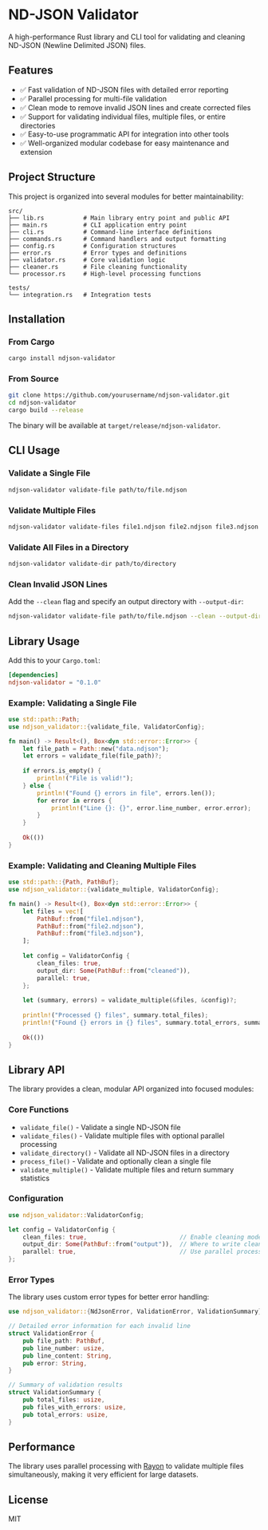 # ND-JSON Validator

A high-performance Rust library and CLI tool for validating and cleaning ND-JSON (Newline Delimited JSON) files.

## Features

- ✅ Fast validation of ND-JSON files with detailed error reporting
- ✅ Parallel processing for multi-file validation
- ✅ Clean mode to remove invalid JSON lines and create corrected files
- ✅ Support for validating individual files, multiple files, or entire directories
- ✅ Easy-to-use programmatic API for integration into other tools
- ✅ Well-organized modular codebase for easy maintenance and extension

## Project Structure

This project is organized into several modules for better maintainability:

```
src/
├── lib.rs           # Main library entry point and public API
├── main.rs          # CLI application entry point
├── cli.rs           # Command-line interface definitions
├── commands.rs      # Command handlers and output formatting
├── config.rs        # Configuration structures
├── error.rs         # Error types and definitions
├── validator.rs     # Core validation logic
├── cleaner.rs       # File cleaning functionality
└── processor.rs     # High-level processing functions

tests/
└── integration.rs   # Integration tests
```

## Installation

### From Cargo

```bash
cargo install ndjson-validator
```

### From Source

```bash
git clone https://github.com/yourusername/ndjson-validator.git
cd ndjson-validator
cargo build --release
```

The binary will be available at `target/release/ndjson-validator`.

## CLI Usage

### Validate a Single File

```bash
ndjson-validator validate-file path/to/file.ndjson
```

### Validate Multiple Files

```bash
ndjson-validator validate-files file1.ndjson file2.ndjson file3.ndjson
```

### Validate All Files in a Directory

```bash
ndjson-validator validate-dir path/to/directory
```

### Clean Invalid JSON Lines

Add the `--clean` flag and specify an output directory with `--output-dir`:

```bash
ndjson-validator validate-file path/to/file.ndjson --clean --output-dir path/to/output
```

## Library Usage

Add this to your `Cargo.toml`:

```toml
[dependencies]
ndjson-validator = "0.1.0"
```

### Example: Validating a Single File

```rust
use std::path::Path;
use ndjson_validator::{validate_file, ValidatorConfig};

fn main() -> Result<(), Box<dyn std::error::Error>> {
    let file_path = Path::new("data.ndjson");
    let errors = validate_file(file_path)?;
    
    if errors.is_empty() {
        println!("File is valid!");
    } else {
        println!("Found {} errors in file", errors.len());
        for error in errors {
            println!("Line {}: {}", error.line_number, error.error);
        }
    }
    
    Ok(())
}
```

### Example: Validating and Cleaning Multiple Files

```rust
use std::path::{Path, PathBuf};
use ndjson_validator::{validate_multiple, ValidatorConfig};

fn main() -> Result<(), Box<dyn std::error::Error>> {
    let files = vec![
        PathBuf::from("file1.ndjson"),
        PathBuf::from("file2.ndjson"),
        PathBuf::from("file3.ndjson"),
    ];
    
    let config = ValidatorConfig {
        clean_files: true,
        output_dir: Some(PathBuf::from("cleaned")),
        parallel: true,
    };
    
    let (summary, errors) = validate_multiple(&files, &config)?;
    
    println!("Processed {} files", summary.total_files);
    println!("Found {} errors in {} files", summary.total_errors, summary.files_with_errors);
    
    Ok(())
}
```

## Library API

The library provides a clean, modular API organized into focused modules:

### Core Functions

- `validate_file()` - Validate a single ND-JSON file
- `validate_files()` - Validate multiple files with optional parallel processing
- `validate_directory()` - Validate all ND-JSON files in a directory
- `process_file()` - Validate and optionally clean a single file
- `validate_multiple()` - Validate multiple files and return summary statistics

### Configuration

```rust
use ndjson_validator::ValidatorConfig;

let config = ValidatorConfig {
    clean_files: true,                          // Enable cleaning mode
    output_dir: Some(PathBuf::from("output")),  // Where to write cleaned files
    parallel: true,                             // Use parallel processing
};
```

### Error Types

The library uses custom error types for better error handling:

```rust
use ndjson_validator::{NdJsonError, ValidationError, ValidationSummary};

// Detailed error information for each invalid line
struct ValidationError {
    pub file_path: PathBuf,
    pub line_number: usize,
    pub line_content: String,
    pub error: String,
}

// Summary of validation results
struct ValidationSummary {
    pub total_files: usize,
    pub files_with_errors: usize,
    pub total_errors: usize,
}
```

## Performance

The library uses parallel processing with [Rayon](https://github.com/rayon-rs/rayon) to validate multiple files simultaneously, making it very efficient for large datasets.

## License

MIT
